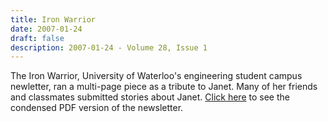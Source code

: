 ```yaml
---
title: Iron Warrior
date: 2007-01-24
draft: false
description: 2007-01-24 - Volume 28, Issue 1
---
```


The Iron Warrior, University of Waterloo's engineering student campus newletter, ran a multi-page piece as a tribute to Janet. Many of her friends and classmates submitted stories about Janet. <a href="/iron-warrior.pdf" target="_blank">Click here</a> to see the condensed PDF version of the newsletter.
